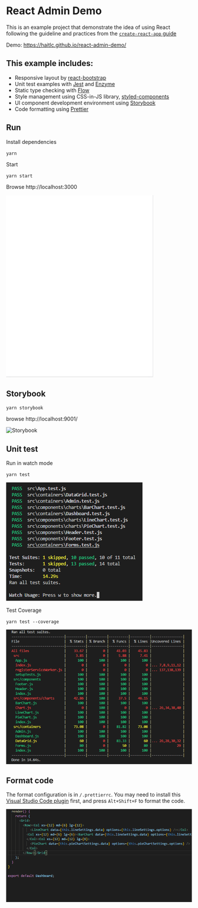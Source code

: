 # React Admin Demo
This is an example project that demonstrate the idea of using React following the guideline and practices from the [`create-react-app` guide](https://github.com/facebook/create-react-app/blob/master/packages/react-scripts/template/README.md)

Demo: https://haitlc.github.io/react-admin-demo/

## This example includes:
- Responsive layout by [react-bootstrap](https://github.com/react-bootstrap/react-bootstrap/)
- Unit test examples with [Jest](https://github.com/facebook/jest) and [Enzyme](https://github.com/airbnb/enzyme)
- Static type checking with [Flow](https://github.com/facebook/flow)
- Style management using CSS-in-JS library, [styled-components](https://github.com/styled-components/styled-components)
- UI component development environment using [Storybook](https://storybook.js.org/)
- Code formatting using [Prettier](https://github.com/prettier/prettier)

## Run 
Install dependencies
```
yarn
```

Start
```
yarn start
```

Browse http://localhost:3000

![Demo](./docs/demo.gif)

## Storybook
```
yarn storybook
```

browse http://localhost:9001/

![Storybook](./docs/storybook.gif)

## Unit test
Run in watch mode
```
yarn test
```
![Unit Test](./docs/unit-test.png)

Test Coverage
```
yarn test --coverage
```
![Test coverage](./docs/test-coverage.png)


## Format code
The format configuration is in `/.prettierrc`.
You may need to install this [Visual Studio Code plugin](https://marketplace.visualstudio.com/items?itemName=esbenp.prettier-vscode) first, and press `Alt+Shift+F` to format the code.

![Prettier](./docs/prettier.gif)





